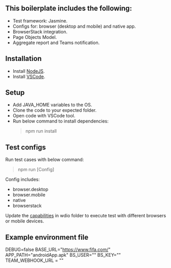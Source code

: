 ## This boilerplate includes the following:

- Test framework: Jasmine.
- Configs for: browser (desktop and mobile) and native app.
- BrowserStack integration.
- Page Objects Model.
- Aggregate report and Teams notification.

## Installation

- Install [NodeJS](https://nodejs.org/en/download/).
- Install [VSCode](https://code.visualstudio.com/download).

## Setup

- Add JAVA_HOME variables to the OS.
- Clone the code to your expected folder.
- Open code with VSCode tool.
- Run below command to install dependencies:
  > npm run install

## Test configs

Run test cases with below command:

> npm run [Config]

Config includes:

- browser.desktop
- browser.mobile
- native
- browserstack

Update the [capabilities](https://developer.mozilla.org/en-US/docs/Web/WebDriver/Capabilities) in wdio folder to execute test with different browsers or mobile devices.

## Example environment file

DEBUG=false
BASE_URL="https://www.fifa.com/"
APP_PATH="androidApp.apk"
BS_USER=""
BS_KEY=""
TEAM_WEBHOOK_URL = ""

